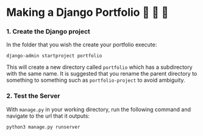 # Making a Django Portfolio :shit: :shit: :shit:

### 1. Create the Django project
In the folder that you wish the create your portfolio execute:
```shell
django-admin startproject portfolio
```
This will create a new directory called `portfolio` which has a subdirectory
with the same name. It is suggested that you rename the parent directory
to something to something such as `portfolio-project` to avoid ambiguity.


### 2. Test the Server
With `manage.py` in your working directory, run the following command
and navigate to the url that it outputs:

```shell
python3 manage.py runserver
```

